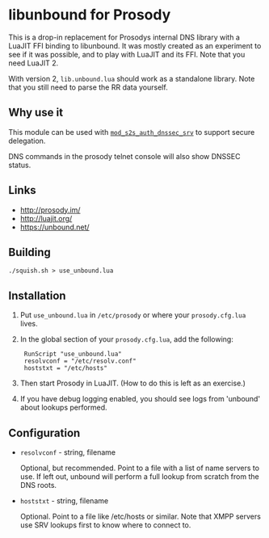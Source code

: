 libunbound for Prosody
======================

This is a drop-in replacement for Prosodys internal DNS library with a LuaJIT FFI binding to
libunbound.  It was mostly created as an experiment to see if it was possible,
and to play with LuaJIT and its FFI.  Note that you need LuaJIT 2.

With version 2, `lib.unbound.lua` should work as a standalone library.  Note that
you still need to parse the RR data yourself.

Why use it
----------

This module can be used with [`mod_s2s_auth_dnssec_srv`](http://code.google.com/p/prosody-modules/wiki/mod_s2s_auth_dnssec_srv>) to support secure delegation.

DNS commands in the prosody telnet console will also show DNSSEC status.

Links
-----

* <http://prosody.im/>
* <http://luajit.org/>
* <https://unbound.net/>

Building
--------

`./squish.sh > use_unbound.lua`

Installation
------------

1. Put `use_unbound.lua` in `/etc/prosody` or where your `prosody.cfg.lua` lives.
2. In the global section of your `prosody.cfg.lua`, add the following:

		RunScript "use_unbound.lua"
		resolvconf = "/etc/resolv.conf"
		hoststxt = "/etc/hosts"

3. Then start Prosody in LuaJIT. (How to do this is left as an exercise.)
4. If you have debug logging enabled, you should see logs from 'unbound' about
	lookups performed.

Configuration
-------------

* `resolvconf` - string, filename

	Optional, but recommended. Point to a file with a list of name servers to use.
	If left out, unbound will perform a full lookup from scratch from the DNS roots.

* `hoststxt` - string, filename

	Optional. Point to a file like /etc/hosts or similar. Note that XMPP servers use
	SRV lookups first to know where to connect to.


